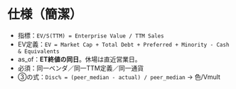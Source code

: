 # 仕様（簡潔）

- 指標：`EV/S(TTM) = Enterprise Value / TTM Sales`
- EV定義：`EV = Market Cap + Total Debt + Preferred + Minority - Cash & Equivalents`
- as_of：**ET終値の同日**。休場は直近営業日。
- 必須：同一ベンダ／同一TTM定義／同一通貨
- ③の式：`Disc% = (peer_median - actual) / peer_median` → 色/Vmult
